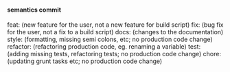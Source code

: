 #### semantics commit

feat: (new feature for the user, not a new feature for build script)
fix: (bug fix for the user, not a fix to a build script)
docs: (changes to the documentation)
style: (formatting, missing semi colons, etc; no production code change)
refactor: (refactoring production code, eg. renaming a variable)
test: (adding missing tests, refactoring tests; no production code change)
chore: (updating grunt tasks etc; no production code change)